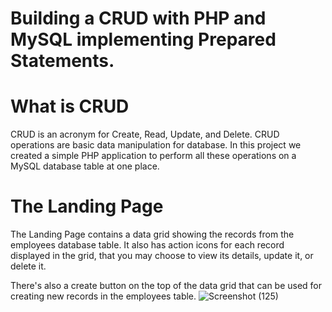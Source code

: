 # Building a CRUD with PHP and MySQL implementing Prepared Statements.

# What is CRUD
CRUD is an acronym for Create, Read, Update, and Delete. CRUD operations are basic data manipulation for database. In this project we created a simple PHP application to perform all these operations on a MySQL database table at one place.

# The Landing Page
The Landing Page contains a data grid showing the records from the employees database table. It also has action icons for each record displayed in the grid, that you may choose to view its details, update it, or delete it.

There's also a create button on the top of the data grid that can be used for creating new records in the employees table.
![Screenshot (125)](https://user-images.githubusercontent.com/89584431/220326145-b4bc5d90-eb9e-4e60-8920-10f8f169c74c.png)
